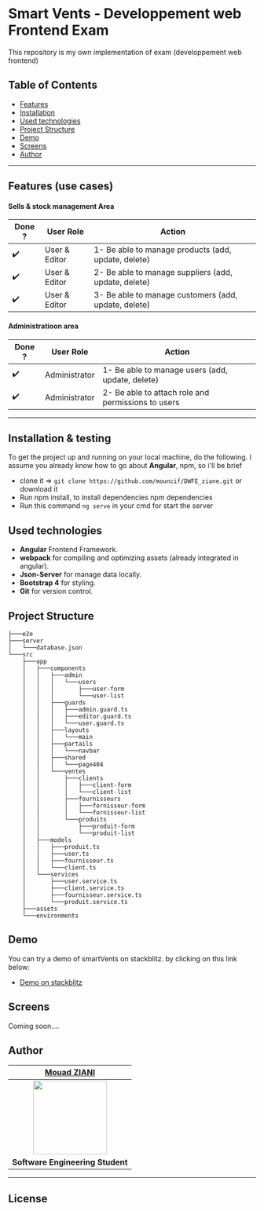 # Smart Vents - Developpement web Frontend Exam

This repository is my own implementation of exam (developpement web frontend) 

## Table of Contents

- [Features](#features-use-cases)
- [Installation](#installation--testing)
- [Used technologies](#used-technologies)
- [Project Structure](#project-structure)
- [Demo](#Demo)
- [Screens](#Screens)
- [Author](#author)
---

## Features (use cases)

#### Sells & stock management Area
| Done ? | User Role   |  Action                                                              |
|----|----------------|---------------------------------------------------------------------- |
| :heavy_check_mark:  | User & Editor   | 1- Be able to manage products (add, update, delete)  |
| :heavy_check_mark:  | User & Editor   | 2- Be able to manage suppliers (add, update, delete) |
| :heavy_check_mark:  | User & Editor   | 3- Be able to manage customers (add, update, delete) |


#### Administratioon area
| Done ? | User Role   |  Action        |
|----|---------------|----------------|
| :heavy_check_mark: | Administrator   | 1- Be able to manage users (add, update, delete) |
| :heavy_check_mark: | Administrator   | 2- Be able to attach role and permissions to users |

---

## Installation & testing

To get the project up and running on your local machine, do the following. I assume you already know how to go about **Angular**, npm, so i'll be brief

- clone it => `git clone https://github.com/mouncif/DWFE_ziane.git` or download it
- Run npm install, to install dependencies npm dependencies
- Run this command `ng serve` in your cmd for start the server 

## Used technologies

- **Angular** Frontend Framework.
- **webpack** for compiling and optimizing assets (already integrated in angular).
- **Json-Server** for manage data locally.
- **Bootstrap 4** for styling.
- **Git** for version control.

## Project Structure
    
    ├───e2e
    ├───server
    │   └───database.json
    └───src
        ├───app
        │   ├───components
        │   │   ├───admin
        │   │   │   └───users
        │   │   │       ├───user-form
        │   │   │       └───user-list
        │   │   ├───guards
        │   │   │   ├───admin.guard.ts
        │   │   │   ├───editor.guard.ts
        │   │   │   └───user.guard.ts
        │   │   ├───layouts
        │   │   │   └───main
        │   │   ├───partails
        │   │   │   └───navbar
        │   │   ├───shared
        │   │   │   └───page404
        │   │   └───ventes
        │   │       ├───clients
        │   │       │   ├───client-form
        │   │       │   └───client-list
        │   │       ├───fournisseurs
        │   │       │   ├───fornisseur-form
        │   │       │   └───fornisseur-list
        │   │       └───produits
        │   │           ├───produit-form
        │   │           └───produit-list
        │   ├───models
        │   │   ├───produit.ts
        │   │   ├───user.ts
        │   │   ├───fournisseur.ts
        │   │   └───client.ts
        │   └───services
        │       ├───user.service.ts
        │       ├───client.service.ts
        │       ├───fournisseur.service.ts
        │       └───produit.service.ts
        ├───assets
        └───environments

## Demo

You can try a demo of smartVents on stackblitz. by clicking on this link below:
- [Demo on stackblitz](https://stackblitz.com/github/mouncif/DWFE_ziane) 

## Screens

Coming soon....

## Author

| <a href="http://mouadziani.github.io" target="_blank">**Mouad ZIANI**</a>  |
| :---: |
| <img width="150" height="150" src="https://github.com/mouadziani.png?v=3&s=150">|
| <strong>Software Engineering Student </strong> |

---

## License
